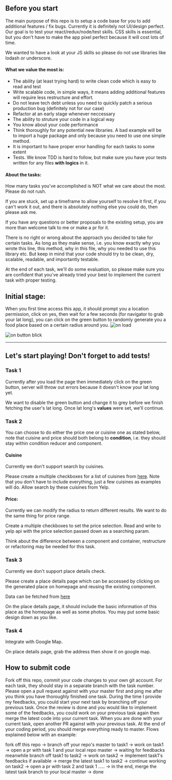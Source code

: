 ## Before you start
The main purpose of this repo is to setup a code base for you to add additional features / fix bugs.
Currently it is definitely not UI/design perfect. Our goal is to test your react/redux/node/test skills.
CSS skills is essential, but you don't have to make the app pixel perfect because it will cost lots of time.

We wanted to have a look at your JS skills so please do not use libraries like lodash or underscore.

#### What we value the most is:
- The ability (at least trying hard) to write clean code which is easy to read and test
- Write scalable code, in simple ways, it means adding additional features will require less restructure and effort.
- Do not leave tech debt unless you need to quickly patch a serious production bug (definitely not for our case)
- Refactor at an early stage whenever neccessary
- The ability to struture your code in a logical way
- You know about your code performance
- Think thoroughly for any potential new libraries. A bad example will be to import a huge package and only because you need to use one simple method.
- It is important to have proper error handling for each tasks to some extent
- Tests. We know TDD is hard to follow, but make sure you have your tests written for any files **with logics** in it.

#### About the tasks:
How many tasks you've accomplished is NOT what we care about the most. Please do not rush.

If you are stuck, set up a timeframe to allow yourself to resolve it first, if you can't work it out, and there is absolutely nothing else you could do, then please ask me.

If you have any questions or better proposals to the existing setup, you are more than welcome talk to me or make a pr for it.

There is no right or wrong about the approach you decided to take for certain tasks.
As long as they make sense, i.e. you know exactly why you wrote this line, this method, why in this file, why you needed to use this library etc.
But keep in mind that your code should try to be clean, dry, scalable, readable, and importantly testable.

At the end of each task, we'll do some evaluation, so please make sure you are confident that you've already tried your best to implement the current task with proper testing.


## Initial stage:
When you first time access this app, it should prompt you a location permission, click on yes, then wait for a few seconds (for navigator to grab your lat long), you can click on the green button to randomly generate you a food place based on a certain radius around you.
![on load](https://docs.google.com/uc?id=12ttwOeZRDUwD7vk7FiMk_OQE0U0X00gb)

![on button blick](https://docs.google.com/uc?id=1XgFa_Yu07Ca-V7Erv_BMajkRqHq09EHu)

--------------------

## Let's start playing! Don't forget to add tests!

### Task 1
Currently after you load the page then immediately click on the green button, server will throw out errors because it doesn't know your lat long yet.

We want to disable the green button and change it to grey before we finish fetching the user's lat long. Once lat long's **values** were set, we'll continue.


### Task 2
You can choose to do either the price one or cuisine one as stated below, note that cuisine and price should both belong to **condition**, i.e. they should stay within condition reducer and component. 

#### Cuisine
Currently we don't support search by cuisines.

Please create a multiple checkboxes for a list of cuisines from [here](https://www.yelp.com.au/developers/documentation/v3/all_category_list). Note that you don't have to include everything, just a few cuisines as examples will do. Allow search by these cuisines from Yelp.

#### Price:
Currently we can modify the radius to return different results. We want to do the same thing for price range.

Create a multiple checkboxes to set the price selection. Read and write to yelp api with the price selection passed down as a searching param.

Think about the difference between a component and container, restructure or refactoring may be needed for this task.

### Task 3
Currently we don't support place details check.

Please create a place details page which can be accessed by clicking on the generated place on homepage and reusing the existing component. 

Data can be fetched from [here](https://www.yelp.com.au/developers/documentation/v3/business)

On the place details page, it should include the basic information of this place as the homepage as well as some photos. You may put some basic design down as you like.

### Task 4
Integrate with Google Map.

On place details page, grab the address then show it on google map. 

## How to submit code
Fork off this repo, commit your code changes to your own git account. For each task, they should stay in a separate branch with the task number. Please open a pull request against with your master first and ping me after you think you have thoroughly finished one task. During the time I provide my feedbacks, you could start your next task by branching off your previous task. Once the review is done and you would like to implement some of the feedbacks, you could work on your previous task again then merge the latest code into your current task. When you are done with your current task, open another PR against with your previous task. At the end of your coding period, you should merge everything ready to master. Flows explained below with an example:

fork off this repo -> branch off your repo's master to task1 -> work on task1 -> open a pr with task 1 and your local repo master -> waiting for feedbacks meanwhile branch off task1 to task2 -> work on task2 -> implement task1's feedbacks if available -> merge the latest task1 to task2 -> continue working on task2 -> open a pr with task 2 and task 1 ..... -> in the end, merge the latest task branch to your local master -> done


